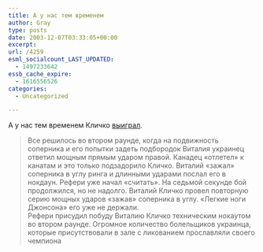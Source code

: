 ```yaml
---
title: А у нас тем временем
author: Gray
type: posts
date: 2003-12-07T03:33:05+00:00
excerpt:
url: /4259
esml_socialcount_LAST_UPDATED:
  - 1497233642
essb_cache_expire:
  - 1616556526
categories:
  - Uncategorized

---
```








А у нас тем временем Кличко <a href="http://www.obozrevatel.com.ua/?r=subject&#038;t=113&#038;id=106874" target="_blank">выиграл</a>. 

> Все решилось во втором раунде, когда на подвижность соперника и его попытки задеть подбородок Виталия украинец ответил мощным прямым ударом правой. Канадец &#171;отлетел&#187; к канатам и это только подзадорило Кличко. Виталий &#171;зажал&#187; соперника в углу ринга и длинными ударами послал его в нокдаун. Рефери уже начал &#171;считать&#187;. На седьмой секунде бой продолжился, но не надолго. Виталий Кличко провел повторную серию мощных ударов &#171;зажав&#187; соперника в углу. &#171;Легкие ноги Джонсона&#187; его уже не держали.  
> Рефери присудил побуду Виталию Кличко техническим нокаутом во втором раунде. Огромное количество болельщиков украинца, которые присутствовали в зале с ликованием прославляли своего чемпиона